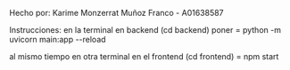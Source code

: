 Hecho por: 
Karime Monzerrat Muñoz Franco - A01638587

Instrucciones: 
en la terminal en backend (cd backend) poner = python -m uvicorn main:app --reload


al mismo tiempo en otra terminal en el frontend (cd frontend) = npm start

